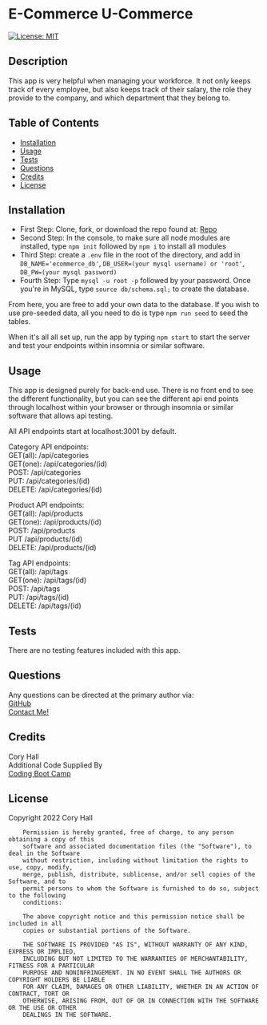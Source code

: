  # E-Commerce U-Commerce

  [![License: MIT](https://img.shields.io/badge/License-MIT-yellow.svg)](https://opensource.org/licenses/MIT)
  ## Description
  This app is very helpful when managing your workforce. It not only keeps track of every employee, but also keeps track of their salary, the role they provide to the company, and which department that they belong to.

  ## Table of Contents
  - [Installation](#installation)
  - [Usage](#usage)
  - [Tests](#tests)
  - [Questions](#questions)
  - [Credits](#credits)
  - [License](#license)

  ## Installation
  - First Step: Clone, fork, or download the repo found at: [Repo](https://github.com/cory-hall/e-commerce-u-commerce)<br>
  - Second Step: In the console, to make sure all node modules are installed, type 
  `npm init` followed by `npm i` to install all modules<br>
  - Third Step: create a `.env` file in the root of the directory, and add in    `DB_NAME='ecommerce_db'`, `DB_USER=(your mysql username) or 'root'`, `DB_PW=(your mysql password)`
  - Fourth Step: Type `mysql -u root -p` followed by your password. Once you're in MySQL, type `source db/schema.sql;` to create the database.

  From here, you are free to add your own data to the database. If you wish to use pre-seeded data, all you need to do is type `npm run seed` to seed the tables.

  When it's all all set up, run the app by typing `npm start` to start the server and test your endpoints within insomnia or similar software.
  
  ## Usage
  This app is designed purely for back-end use. There is no front end to see the different functionality, but you can see the different api end points through localhost within your browser or through insomnia or similar software that allows api testing.

  All API endpoints start at localhost:3001 by default.

  Category API endpoints:<br>
  GET(all): /api/categories<br>
  GET(one): /api/categories/(id)<br>
  POST: /api/categories<br>
  PUT: /api/categories/(id)<br>
  DELETE: /api/categories/(id)<br>

  Product API endpoints:<br>
  GET(all): /api/products<br>
  GET(one): /api/products/(id)<br>
  POST: /api/products<br>
  PUT /api/products/(id)<br>
  DELETE: /api/products/(id)<br>

  Tag API endpoints:<br>
  GET(all): /api/tags<br>
  GET(one): /api/tags/(id)<br>
  POST: /api/tags<br>
  PUT: /api/tags/(id)<br>
  DELETE: /api/tags/(id)<br>

  ## Tests
  There are no testing features included with this app.

  ## Questions
  Any questions can be directed at the primary author via: <br>
  [GitHub](https://github.com/cory-hall) <br>
  [Contact Me!](mailto:cory.c.hall@gmail.com)

  ## Credits
  Cory Hall<br>
  Additional Code Supplied By<br>
  [Coding Boot Camp](https://github.com/coding-boot-camp/fantastic-umbrella)

  ## License
  Copyright 2022 Cory Hall

        Permission is hereby granted, free of charge, to any person obtaining a copy of this 
        software and associated documentation files (the "Software"), to deal in the Software 
        without restriction, including without limitation the rights to use, copy, modify, 
        merge, publish, distribute, sublicense, and/or sell copies of the Software, and to 
        permit persons to whom the Software is furnished to do so, subject to the following 
        conditions:
        
        The above copyright notice and this permission notice shall be included in all 
        copies or substantial portions of the Software.
        
        THE SOFTWARE IS PROVIDED "AS IS", WITHOUT WARRANTY OF ANY KIND, EXPRESS OR IMPLIED, 
        INCLUDING BUT NOT LIMITED TO THE WARRANTIES OF MERCHANTABILITY, FITNESS FOR A PARTICULAR 
        PURPOSE AND NONINFRINGEMENT. IN NO EVENT SHALL THE AUTHORS OR COPYRIGHT HOLDERS BE LIABLE 
        FOR ANY CLAIM, DAMAGES OR OTHER LIABILITY, WHETHER IN AN ACTION OF CONTRACT, TORT OR 
        OTHERWISE, ARISING FROM, OUT OF OR IN CONNECTION WITH THE SOFTWARE OR THE USE OR OTHER 
        DEALINGS IN THE SOFTWARE.
